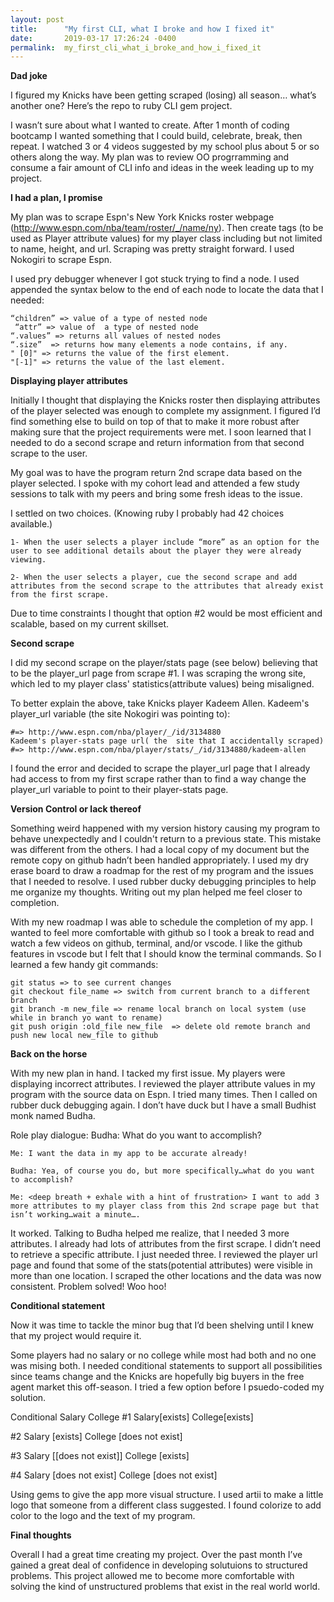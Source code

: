 ```yaml
---
layout: post
title:      "My first CLI, what I broke and how I fixed it"
date:       2019-03-17 17:26:24 -0400
permalink:  my_first_cli_what_i_broke_and_how_i_fixed_it
---
```



**Dad joke**

I figured my Knicks have been getting scraped (losing) all season… what’s another one?
Here’s the repo to ruby CLI gem project.

I wasn’t sure about what I wanted to create. After 1 month of coding bootcamp  I wanted something that I could build, celebrate, break, then repeat. I watched 3 or 4 videos suggested by my school plus about 5 or so others along the way. My plan was to review OO progrramming and consume a fair amount of CLI info and ideas in the week leading up to my project.  

**I had a plan, I promise**

My plan was to scrape Espn's New York Knicks roster webpage (http://www.espn.com/nba/team/roster/_/name/ny).
Then create tags (to be used as Player attribute values) for my player class including but not limited to name, height, and url.
Scraping was pretty straight forward. I used Nokogiri to scrape Espn. 

I used pry debugger whenever I got stuck trying to find a node. I used appended the syntax below to the end of each node to locate the data that I needed:

```
“children” => value of a type of nested node
 “attr” => value of  a type of nested node
“.values” => returns all values of nested nodes
“.size”  => returns how many elements a node contains, if any.
" [0]" => returns the value of the first element. 
"[-1]" => returns the value of the last element.
```

**Displaying player attributes**

Initially I thought that displaying the Knicks roster then displaying attributes of the player selected was enough to complete my assignment. I figured I’d find something else to build on top of that to make it more robust after making sure that the project requirements were met.
I soon learned that I needed to do a second scrape and return information from that second scrape to the user.

My goal was to have the program return 2nd scrape data based on the player selected.
I spoke with my cohort lead and attended a few study sessions to talk with my peers and bring some fresh ideas to the issue. 

I settled on two choices. (Knowing ruby I probably had 42 choices available.) 

    1- When the user selects a player include “more” as an option for the user to see additional details about the player they were already viewing. 

    2- When the user selects a player, cue the second scrape and add attributes from the second scrape to the attributes that already exist from the first scrape.

Due to time constraints I thought that option #2 would be most efficient and scalable, based on my current skillset. 

**Second scrape**

I did my second scrape on the player/stats page (see below) believing that to be the player_url page from scrape #1.
I was scraping the wrong site, which led to my player class' statistics(attribute values) being misaligned. 

To better explain the above, take Knicks player Kadeem Allen. 
Kadeem's player_url variable (the  site Nokogiri was pointing to):
```
#=> http://www.espn.com/nba/player/_/id/3134880
Kadeem's player-stats page url( the  site that I accidentally scraped)
#=> http://www.espn.com/nba/player/stats/_/id/3134880/kadeem-allen
```

I found the error and decided to scrape the player_url page that I already had access to from my first scrape rather than to find a way change the player_url variable to point to their player-stats page.

**Version Control or lack thereof**

Something weird happened with my version history causing my program to behave unexpectedly and I couldn't return to a previous state.
This mistake was different from the others. I had a local copy of my document but the remote copy on github hadn’t been handled appropriately. 
I used my dry erase board to draw a roadmap for the rest of my program and the issues that I needed to resolve. I used rubber ducky debugging principles to help me organize my thoughts. Writing out my plan helped me feel closer to completion. 

With my new roadmap I was able to schedule the completion of my app. I wanted to feel more comfortable with github so I took a break to read and watch a few videos on github, terminal, and/or vscode. I like the github features in vscode but I felt that I should know the terminal commands. So I learned a few handy git commands:

```
git status => to see current changes
git checkout file_name => switch from current branch to a different branch 
git branch -m new_file => rename local branch on local system (use while in branch yo want to rename)
git push origin :old_file new_file  => delete old remote branch and push new local new_file to github

```

**Back on the horse**

With my new plan in hand. I tacked my first issue.
My players were displaying incorrect attributes. 
I reviewed the player attribute values in my program with the source data on Espn. 
I tried many times. Then I called on rubber duck debugging again. I don’t have duck but I have a small Budhist monk named Budha. 

Role play dialogue:
    Budha: What do you want to accomplish?
     
    Me: I want the data in my app to be accurate already!

    Budha: Yea, of course you do, but more specifically…what do you want to accomplish?

    Me: <deep breath + exhale with a hint of frustration> I want to add 3 more attributes to my player class from this 2nd scrape page but that isn’t working…wait a minute….

It worked. Talking to Budha helped me realize, that I needed 3 more attributes. 
I already had lots of attributes from the first scrape.
I didn’t need to retrieve a specific attribute. I just needed three. 
I reviewed the player url page and found that some of the stats(potential attributes) were visible in more than one location. I scraped the other locations and the data was now consistent.  Problem solved! Woo hoo!

**Conditional statement**

Now it was time to tackle the minor bug that I’d been shelving until I knew that my project would require it.

Some players had no salary or no college while most had both and no one was mising both.
I needed conditional statements to support all possibilities since teams change and the Knicks are hopefully big buyers in the free agent market this off-season.
I tried a few option before I psuedo-coded my solution.

Conditional
Salary
College
#1
Salary[exists]
College[exists]

#2
Salary [exists]
College [does not exist]

#3
Salary [[does not exist]]
College [exists]

#4
Salary [does not exist]
College [does not exist]

Using gems to give the app more visual structure.
I used artii to make a little logo that someone from a different class suggested.
I found colorize to add color to the logo and the text of my program. 

**Final thoughts**

Overall I had a great time creating my project.
Over the past month I’ve gained a great deal of confidence in developing solutuions to structured problems. 
This project allowed me to become more comfortable with solving the kind of unstructured problems that exist in the real world world. 
